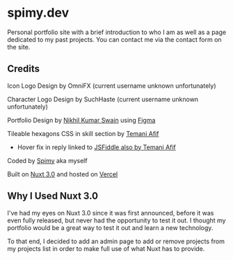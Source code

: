 # spimy.dev

Personal portfolio site with a brief introduction to who I am as well as a page dedicated to my past projects.
You can contact me via the contact form on the site.

## Credits

Icon Logo Design by OmniFX (current username unknown unfortunately)

Character Logo Design by SuchHaste (current username unknown unfortunately)

Portfolio Design by [Nikhil Kumar Swain](https://github.com/nikhilswain) using [Figma](https://www.figma.com)

Tileable hexagons CSS in skill section by [Temani Afif](https://stackoverflow.com/questions/66194160/how-to-make-css-hexagon-honeycomb-grid-based-on-set-math-equations-flexible)

- Hover fix in reply linked to [JSFiddle also by Temani Afif](https://jsfiddle.net/31rp6dn4/)

Coded by [Spimy](https://github.com/Spimy) aka myself

Built on [Nuxt 3.0](https://nuxt.com) and hosted on [Vercel](https://vercel.com)

## Why I Used Nuxt 3.0

I've had my eyes on Nuxt 3.0 since it was first announced, before it was even fully released, but never had the opportunity to test it out. I thought my portfolio would be a great way to test it out and learn a new technology.

To that end, I decided to add an admin page to add or remove projects from my projects list in order to make full use of what Nuxt has to provide.

